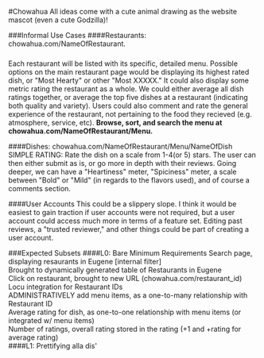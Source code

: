 #Chowahua
All ideas come with a cute animal drawing as the website mascot (even a cute Godzilla)!

###Informal Use Cases
####Restaurants: chowahua.com/NameOfRestaurant. 
#####
Each restaurant will be listed with its specific, detailed menu. Possible options on the main restaurant page would be displaying its highest rated dish, or "Most Hearty" or other "Most XXXXX." It could also display some metric rating the restaurant as a whole. We could either average all dish ratings together, or average the top five dishes at a restaurant (indicating both quality and variety). Users could also comment and rate the general experience of the restaurant, not pertaining to the food they recieved (e.g. atmosphere, service, etc). 
**Browse, sort, and search the menu at chowahua.com/NameOfRestaurant/Menu.**

####Dishes: chowahua.com/NameOfRestaurant/Menu/NameOfDish
SIMPLE RATING: Rate the dish on a scale from 1-4(or 5) stars. The user can then either submit as is, or go more in depth with their reviews. Going deeper, we can have a "Heartiness" meter, "Spiciness" meter, a scale between "Bold" or "Mild" (in regards to the flavors used), and of course a comments section.

####User Accounts
This could be a slippery slope. I think it would be easiest to gain traction if user accounts were not required, but a user account could access much more in terms of a feature set. Editing past reviews, a "trusted reviewer," and other things could be part of creating a user account.

###Expected Subsets
####L0: Bare Minimum Requirements
Search page, displaying resaurants in Eugene [internal filter]<br/>
Brought to dynamically generated table of Restaurants in Eugene</br>
Click on restaurant, brought to new URL (chowahua.com/restaurant_id)<br/>
Locu integration for Restaurant IDs<br/>
ADMINISTRATIVELY add menu items, as a one-to-many relationship with Restaurant ID<br/>
Average rating for dish, as one-to-one relationship with menu items (or integrated w/ menu items)<br/>
Number of ratings, overall rating stored in the rating (+1 and +rating for average rating)<br/>
####L1: Prettifying alla dis'
